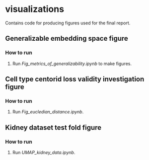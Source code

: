 # visualizations
Contains code for producing figures used for the final report.

## Generalizable embedding space figure

### How to run
1. Run *Fig_metrics_of_generalizability.ipynb* to make figures.

## Cell type centorid loss validity investigation figure

### How to run
1. Run *Fig_eucledian_distance.ipynb*.

## Kidney dataset test fold figure

### How to run
1. Run *UMAP_kidney_data.ipynb*.